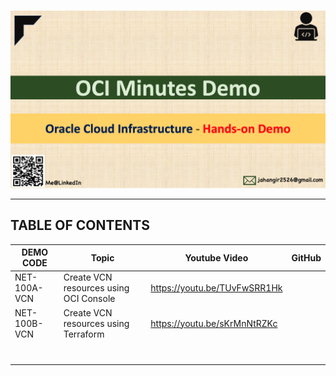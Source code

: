 # 

<img src="img/home.png" alt="home" style="zoom:50%;" />

------



## TABLE OF CONTENTS

| DEMO CODE    | Topic                                  | Youtube Video                | GitHub |
| ------------ | -------------------------------------- | ---------------------------- | ------ |
| NET-100A-VCN | Create VCN resources using OCI Console | https://youtu.be/TUvFwSRR1Hk |        |
| NET-100B-VCN | Create VCN resources using Terraform   | https://youtu.be/sKrMnNtRZKc |        |
|              |                                        |                              |        |
|              |                                        |                              |        |
|              |                                        |                              |        |
|              |                                        |                              |        |
|              |                                        |                              |        |
|              |                                        |                              |        |
|              |                                        |                              |        |



